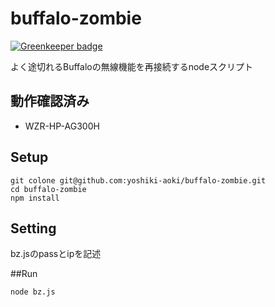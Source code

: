 buffalo-zombie
==============

[![Greenkeeper badge](https://badges.greenkeeper.io/ringohub/buffalo-zombie.svg)](https://greenkeeper.io/)

よく途切れるBuffaloの無線機能を再接続するnodeスクリプト

## 動作確認済み
- WZR-HP-AG300H

## Setup
```
git colone git@github.com:yoshiki-aoki/buffalo-zombie.git
cd buffalo-zombie
npm install
```

## Setting
bz.jsのpassとipを記述

##Run

```
node bz.js
```
